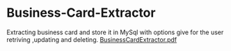 # Business-Card-Extractor
Extracting business card and store it in MySql with options give for the user retriving ,updating and deleting.
[BusinessCardExtractor.pdf](https://github.com/Oscaranandh/Business-Card-Extractor/files/10989990/BusinessCardExtractor.pdf)
